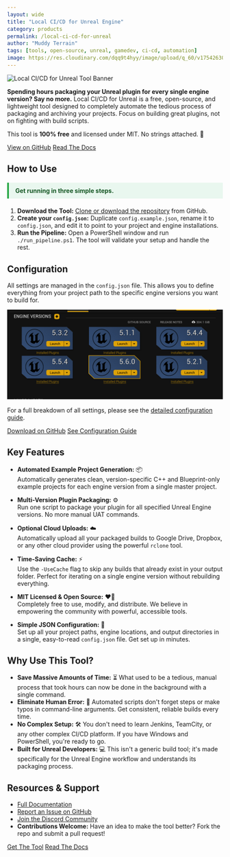 ```yaml
---
layout: wide
title: "Local CI/CD for Unreal Engine"
category: products
permalink: /local-ci-cd-for-unreal
author: "Muddy Terrain"
tags: [tools, open-source, unreal, gamedev, ci-cd, automation]
image: https://res.cloudinary.com/dqq9t4hyy/image/upload/q_60/v1754263099/ba9ce772-033b-4e99-970a-8362b32ef3cb.webp
---
```


<html lang="en">
<body>

<img class="full-bleed" src="https://res.cloudinary.com/dqq9t4hyy/image/upload/q_60/v1754263099/ba9ce772-033b-4e99-970a-8362b32ef3cb.webp" alt="Local CI/CD for Unreal Tool Banner">

<p><strong>Spending hours packaging your Unreal plugin for every single engine version? Say no more.</strong> Local CI/CD for Unreal is a free, open-source, and lightweight tool designed to completely automate the tedious process of packaging and archiving your projects. Focus on building great plugins, not on fighting with build scripts.</p>

<p>This tool is <strong>100% free</strong> and licensed under MIT. No strings attached. 🎉</p>

<div class="button-row">
  <a href="https://github.com/muddyterrain/unreal-ci-cd-for-fab" class="cta-button primary track-click" data-event-name="btn_clk_cicd_github" data-event-location="top_cta" target="_blank" rel="noopener noreferrer">View on GitHub</a>
  <a href="/docs/ci-cd-unreal/" class="cta-button secondary track-click" data-event-name="btn_clk_cicd_documentation" data-event-location="top_cta">Read The Docs</a>
</div>

<h2>How to Use</h2>
<div style="padding: 10px 15px; background-color: #e9f7ef; border-left: 4px solid #28a745; margin: 20px 0;">
<p style="margin: 0; font-weight: bold; color: #155724;">Get running in three simple steps.</p>
</div>
<ol>
    <li><strong>Download the Tool:</strong> <a href="https://github.com/muddyterrain/unreal-ci-cd-for-fab" target="_blank" rel="noopener noreferrer">Clone or download the repository</a> from GitHub.</li>
    <li><strong>Create your <code>config.json</code>:</strong> Duplicate <code>config.example.json</code>, rename it to <code>config.json</code>, and edit it to point to your project and engine installations.</li>
    <li><strong>Run the Pipeline:</strong> Open a PowerShell window and run <code>./run_pipeline.ps1</code>. The tool will validate your setup and handle the rest.</li>
</ol>

<h2>Configuration</h2>
<p>All settings are managed in the <code>config.json</code> file. This allows you to define everything from your project path to the specific engine versions you want to build for.</p>
<img class="full-bleed" src="https://raw.githubusercontent.com/muddyterrain/unreal-ci-cd-for-fab/main/Docs/EngineVersions.png" alt="CI/CD Tool Engine Version Configuration">
<p>For a full breakdown of all settings, please see the <a href="/docs/ci-cd-unreal/configuration/">detailed configuration guide</a>.</p>

<div class="button-row">
  <a href="https://github.com/muddyterrain/unreal-ci-cd-for-fab" class="cta-button primary track-click" data-event-name="btn_clk_cicd_github" data-event-location="mid_cta" target="_blank" rel="noopener noreferrer">Download on GitHub</a>
  <a href="/docs/ci-cd-unreal/configuration/" class="cta-button secondary track-click" data-event-name="btn_clk_cicd_config" data-event-location="mid_cta">See Configuration Guide</a>
</div>

<h2>Key Features</h2>
<ul>
    <li>
        <p><strong>Automated Example Project Generation:</strong> 📦<br>
        Automatically generates clean, version-specific C++ and Blueprint-only example projects for each engine version from a single master project.</p>
    </li>
    <li>
        <p><strong>Multi-Version Plugin Packaging:</strong> ⚙️<br>
        Run one script to package your plugin for all specified Unreal Engine versions. No more manual UAT commands.</p>
    </li>
    <li>
        <p><strong>Optional Cloud Uploads:</strong> ☁️<br>
        Automatically upload all your packaged builds to Google Drive, Dropbox, or any other cloud provider using the powerful <code>rclone</code> tool.</p>
    </li>
    <li>
        <p><strong>Time-Saving Cache:</strong> ⚡️<br>
        Use the <code>-UseCache</code> flag to skip any builds that already exist in your output folder. Perfect for iterating on a single engine version without rebuilding everything.</p>
    </li>
     <li>
        <p><strong>MIT Licensed & Open Source:</strong> ❤️‍🔥<br>
        Completely free to use, modify, and distribute. We believe in empowering the community with powerful, accessible tools.</p>
    </li>
    <li>
        <p><strong>Simple JSON Configuration:</strong> 🔗<br>
        Set up all your project paths, engine locations, and output directories in a single, easy-to-read <code>config.json</code> file. Get set up in minutes.</p>
    </li>
</ul>

<h2>Why Use This Tool?</h2>
<ul>
    <li><strong>Save Massive Amounts of Time:</strong> ⏳ What used to be a tedious, manual process that took hours can now be done in the background with a single command.</li>
    <li><strong>Eliminate Human Error:</strong> 🎯 Automated scripts don't forget steps or make typos in command-line arguments. Get consistent, reliable builds every time.</li>
    <li><strong>No Complex Setup:</strong> 🛠️ You don't need to learn Jenkins, TeamCity, or any other complex CI/CD platform. If you have Windows and PowerShell, you're ready to go.</li>
    <li><strong>Built for Unreal Developers:</strong> 💻 This isn't a generic build tool; it's made specifically for the Unreal Engine workflow and understands its packaging process.</li>
</ul>

<h2>Resources & Support</h2>
<ul>
    <li><a href="/docs/ci-cd-unreal/">Full Documentation</a></li>
    <li><a href="https://github.com/muddyterrain/unreal-ci-cd-for-fab/issues" target="_blank" rel="noopener noreferrer">Report an Issue on GitHub</a></li>
    <li><a href="/t/discord">Join the Discord Community</a></li>
    <li><strong>Contributions Welcome:</strong> Have an idea to make the tool better? Fork the repo and submit a pull request!</li>
</ul>

<div class="button-row">
  <a href="https://github.com/muddyterrain/unreal-ci-cd-for-fab" class="cta-button primary track-click" data-event-name="btn_clk_cicd_github" data-event-location="btm_cta" target="_blank" rel="noopener noreferrer">Get The Tool</a>
  <a href="/docs/ci-cd-unreal/" class="cta-button secondary track-click" data-event-name="btn_clk_cicd_documentation" data-event-location="btm_cta">Read The Docs</a>
</div>

</body>
</html>
